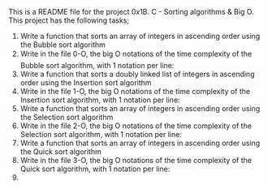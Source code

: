 This is a README file for the project 0x1B. C - Sorting algorithms & Big O.
This project has the following tasks;
1. Write a function that sorts an array of integers in ascending order using the Bubble sort algorithm
2. Write in the file 0-O, the big O notations of the time complexity of the Bubble sort algorithm, with 1 notation per line:
3. Write a function that sorts a doubly linked list of integers in ascending order using the Insertion sort algorithm
4. Write in the file 1-O, the big O notations of the time complexity of the Insertion sort algorithm, with 1 notation per line:
5. Write a function that sorts an array of integers in ascending order using the Selection sort algorithm
6. Write in the file 2-O, the big O notations of the time complexity of the Selection sort algorithm, with 1 notation per line:
7. Write a function that sorts an array of integers in ascending order using the Quick sort algorithm
8. Write in the file 3-O, the big O notations of the time complexity of the Quick sort algorithm, with 1 notation per line:
9. 
